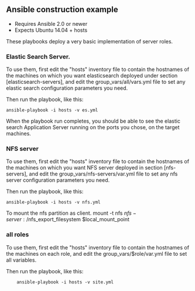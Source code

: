 ## Ansible construction example

- Requires Ansible 2.0 or newer
- Expects Ubuntu 14.04 + hosts

These playbooks deploy a very basic implementation of server roles.


### Elastic Search Server. 
To use them, first edit the "hosts" inventory file to contain the
hostnames of the machines on which you want elasticsearch deployed under section [elasticsearch-servers], and edit the 
group_vars/all/vars.yml file to set any elastic search configuration parameters you need.

Then run the playbook, like this:

	ansible-playbook -i hosts -v es.yml

When the playbook run completes, you should be able to see the elastic search
Application Server running on the ports you chose, on the target machines.

### NFS server
To use them, first edit the "hosts" inventory file to contain the
hostnames of the machines on which you want NFS server deployed in section [nfs-servers], and edit the 
group_vars/nfs-servers/var.yml file to set any nfs server configuration parameters you need.

Then run the playbook, like this:

	ansible-playbook -i hosts -v nfs.yml

To mount the nfs partition as client. 
mount -t nfs $nfs-server:/$nfs_export_filesystem $local_mount_point


### all roles
To use them, first edit the "hosts" inventory file to contain the
hostnames of the machines on each role, and edit the
group_vars/$role/var.yml file to set all variables.

Then run the playbook, like this:

        ansible-playbook -i hosts -v site.yml

